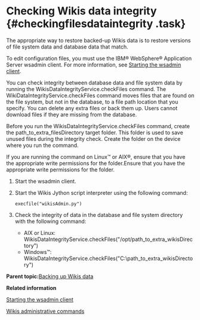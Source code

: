 # Checking Wikis data integrity {#checkingfilesdataintegrity .task}

The appropriate way to restore backed-up Wikis data is to restore versions of file system data and database data that match.

To edit configuration files, you must use the IBM® WebSphere® Application Server wsadmin client. For more information, see [Starting the wsadmin client](t_admin_wsadmin_starting.md).

You can check integrity between database data and file system data by running the WikisDataIntegrityService.checkFiles command. The WikiDataIntegrityService.checkFiles command moves files that are found on the file system, but not in the database, to a file path location that you specify. You can delete any extra files or back them up. Users cannot download files if they are missing from the database.

Before you run the WikisDataIntegrityService.checkFiles command, create the path\_to\_extra\_filesDirectory target folder. This folder is used to save unused files during the integrity check. Create the folder on the device where you run the command.

If you are running the command on Linux™ or AIX®, ensure that you have the appropriate write permissions for the folder.Ensure that you have the appropriate write permissions for the folder.

1.  Start the wsadmin client.

2.  Start the Wikis Jython script interpreter using the following command:

    ```
    execfile("wikisAdmin.py")
    ```

3.  Check the integrity of data in the database and file system directory with the following command:

    -   AIX or Linux: WikisDataIntegrityService.checkFiles\("/opt/path\_to\_extra\_wikisDirectory"\)
    -   Windows™: WikisDataIntegrityService.checkFiles\("C:\\path\_to\_extra\_wikisDirectory"\)

**Parent topic:**[Backing up Wikis data](../admin/t_admin_wikis_backup.md)

**Related information**  


[Starting the wsadmin client](../admin/t_admin_wsadmin_starting.md)

[Wikis administrative commands](../admin/r_admin_wikis_commands.md)


